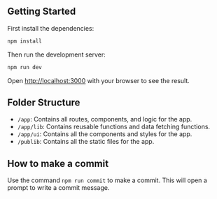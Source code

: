 ## Getting Started

First install the dependencies:

```bash
npm install
```

Then run the development server:

```bash
npm run dev
```

Open [http://localhost:3000](http://localhost:3000) with your browser to see the result.

## Folder Structure

- `/app`: Contains all routes, components, and logic for the app.
- `/app/lib`: Contains reusable functions and data fetching functions.
- `/app/ui`: Contains all the components and styles for the app.
- `/publib`: Contains all the static files for the app.

## How to make a commit

Use the command `npm run commit` to make a commit. This will open a prompt to write a commit message.
